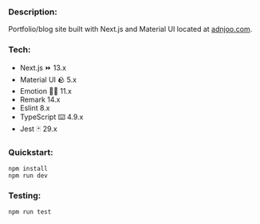 ### Description:

Portfolio/blog site built with Next.js and Material UI located at [adnjoo.com](https://adnjoo.com).

### Tech:

- Next.js ⏩ 13.x
- Material UI 🪨 5.x
- Emotion 👩‍🎤 11.x
- Remark 14.x
- Eslint 8.x
- TypeScript ⌨️ 4.9.x
- Jest 🃏 29.x

### Quickstart:

```
npm install
npm run dev
```

### Testing:
```
npm run test
```